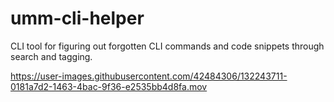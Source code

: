 # umm-cli-helper
CLI tool for figuring out forgotten CLI commands and code snippets through search and tagging.


https://user-images.githubusercontent.com/42484306/132243711-0181a7d2-1463-4bac-9f36-e2535bb4d8fa.mov





